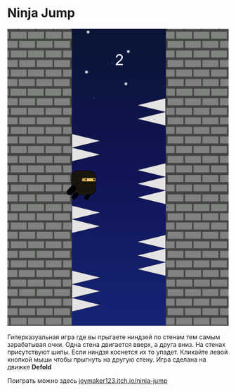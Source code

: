 # Ninja Jump
![Ninja Jump](https://github.com/Igor20099/ninja-jump-game/blob/main/Screenshot_6.png)

Гиперказуальная игра где вы прыгаете ниндзей по стенам тем самым зарабатывая очки. Одна стена двигается вверх, а друга вниз. На стенах присутствуют шипы. Если ниндзя коснется их то упадет. Кликайте левой кнопкой мыши чтобы прыгнуть на другую стену. Игра сделана на движке **Defold**

Поиграть можно здесь [joymaker123.itch.io/ninja-jump](https://joymaker123.itch.io/ninja-jump)
